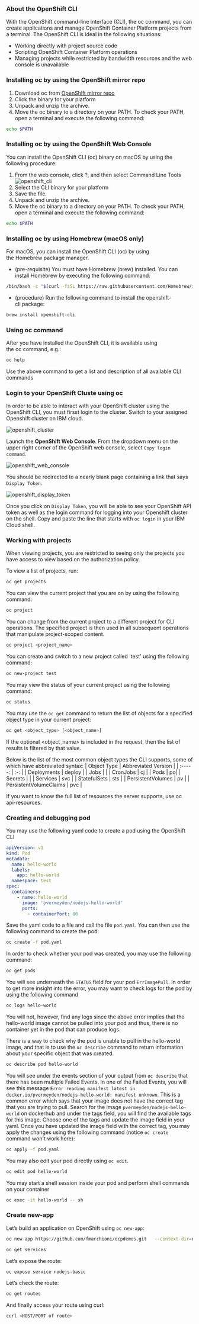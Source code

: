 ### About the OpenShift CLI
With the OpenShift command-line interface (CLI), the oc command, you can create applications and manage OpenShift Container Platform projects from a terminal. The OpenShift CLI is ideal in the following situations:
* Working directly with project source code
* Scripting OpenShift Container Platform operations
* Managing projects while restricted by bandwidth resources and the web console is unavailable

### Installing oc by using the OpenShift mirror repo
1. Download oc from [OpenShift mirror repo](https://mirror.openshift.com/pub/openshift-v4/clients/ocp/latest/)
2. Click the binary for your platform
3. Unpack and unzip the archive.
4. Move the oc binary to a directory on your PATH. To check your PATH, open a terminal and execute the following command:
```bash
echo $PATH
```

 ### Installing oc by using the OpenShift Web Console
 You can install the OpenShift CLI (oc) binary on macOS by using the following procedure:
 1. From the web console, click ?, and then select Command Line Tools
 ![openshift_cli](images/openshift-cli.png "Screenshot of where to installl OpenShift CLI from OpenShift Web Console")
 2. Select the CLI binary for your platform
 3. Save the file.
 4. Unpack and unzip the archive.
 5. Move the oc binary to a directory on your PATH. To check your PATH, open a terminal and execute the following command:
 ```bash
 echo $PATH
 ```

 ### Installing oc by using Homebrew (macOS only)
 For macOS, you can install the OpenShift CLI (oc) by using the Homebrew package manager.
 * (pre-requisite) You must have Homebrew (brew) installed. You can install Homebrew by executing the following command:
 ```bash
 /bin/bash -c "$(curl -fsSL https://raw.githubusercontent.com/Homebrew/install/HEAD/install.sh)"
 ```
 * (procedure) Run the following command to install the openshift-cli package:
 ```bash
 brew install openshift-cli
 ```

### Using oc command
After you have installed the OpenShift CLI, it is available using the oc command, e.g.: 
```bash
oc help
```
Use the above command to get a list and description of all available CLI commands

### Login to your OpenShift Cluste using oc
In order to be able to interact with your OpenShift cluster using the OpenShift CLI, you must firsst login to the cluster.
Switch to your assigned Openshift cluster on IBM cloud.

![openshift_cluster](images/openshift-ibm-cloud.png "Screenshot of Openshift Cluster on IBM cloud")

Launch the **OpenShift Web Console**. From the dropdown menu on the upper right corner of the OpenShift web console, select `Copy login command`. 

![openshift_web_console](images/openshift-web-console.png "Screenshot of Openshift Web Console")

You should be redirected to a nearly blank page containing a link that says `Display Token`.

![openshift_display_token](images/openshift-display-token.png "Screenshot of Openshift Web Console")

Once you click on `Display Token`, you will be able to see your OpenShift API token as well as the login command for logging into your Openshift cluster on the shell. Copy and paste the line that starts with `oc login` in your IBM Cloud shell.

### Working with projects
When viewing projects, you are restricted to seeing only the projects you have access to view based on the authorization policy.

To view a list of projects, run:
```bash
oc get projects
```

You can view the current project that you are on by using the following command:
```bash
oc project
```

You can change from the current project to a different project for CLI operations. The specified project is then used in all subsequent operations that manipulate project-scoped content.
```bash
oc project <project_name>
```

You can create and switch to a new project called 'test' using the following command:
```bash
oc new-project test
```

You may view the status of your current project using the following command:
```bash
oc status
```
You may use the `oc get` command to return the list of objects for a specified object type in your current project:
```bash
oc get <object_type> [<object_name>]
```
If the optional <object_name> is included in the request, then the list of results is filtered by that value.

Below is the list of the most common object types the CLI supports, some of which have abbreviated syntax:
| Object Type | Abbreviated Version |
| :-----: | :-: |
| Deployments | deploy |
| Jobs |  |
| CronJobs | cj |
| Pods | po|
| Secrets |  |
| Services | svc |
| StatefulSets | sts |
| PersistentVolumes | pv |
| PersistentVolumeClaims | pvc |

If you want to know the full list of resources the server supports, use oc api-resources.

### Creating and debugging pod
You may use the following yaml code to create a pod using the OpenShift CLI
```yaml
apiVersion: v1
kind: Pod
metadata:
  name: hello-world
  labels:
    app: hello-world
  namespace: test
spec:
  containers:
    - name: hello-world
      image: 'pvermeyden/nodejs-hello-world'
      ports:
        - containerPort: 80
```
Save the yaml code to a file and call the file `pod.yaml`.
You can then use the following command to create the pod:
```bash
oc create -f pod.yaml
```

In order to check  whether your pod was created, you may use the following command:
```bash
oc get pods
```
You will see underneath the `STATUS` field for your pod `ErrImagePull`. In order to get more insight into the error, you may want to check logs for the pod by using the following command
```bash
oc logs hello-world
```
You will not, however, find any logs since the above error implies that the hello-world image cannot be pulled into your pod and thus, there is no container yet in the pod that can produce logs.

There is a way to check why the pod is unable to pull in the hello-world image, and that is to use the `oc describe` command to return information about your specific object that was created. 
```bash
oc describe pod hello-world
```

You will see under the events section of your output from `oc describe` that there has been multiple Failed Events. In one of the Failed Events, you will see this message `Error reading manifest latest in docker.io/pvermeyden/nodejs-hello-world: manifest unknown`. This is a common error which says that your image does not have the correct tag that you are trying to pull. Search for the image `pvermeyden/nodejs-hello-world` on dockerhub and under the tags field, you will find the available tags for this image. Choose one of the tags and update the image field in your yaml. Once you have updated the image field with the correct tag, you may apply the changes using the following command (notice `oc create` command won't work here):
```bash
oc apply -f pod.yaml
```

You may also edit your pod directly using `oc edit`.
```bash
oc edit pod hello-world
```
You may start a shell session inside your pod and perform shell commands on your container
```bash
oc exec -it hello-world -- sh
```

### Create new-app
Let’s build an application on OpenShift using `oc new-app`:

```bash
oc new-app https://github.com/fmarchioni/ocpdemos.git   --context-dir=nodejs-basic --name=nodejs-basic
```

```bash
oc get services
```

Let’s expose the route:

```bash
oc expose service nodejs-basic
```

Let’s check the route:
```bash
oc get routes
```

And finally access your route using curl:

```bash
curl <HOST/PORT of route>
```
